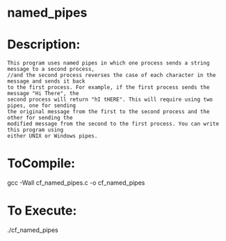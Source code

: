 # named_pipes


# Description:
	This program uses named pipes in which one process sends a string message to a second process,
	//and the second process reverses the case of each character in the message and sends it back
	to the first process. For example, if the first process sends the message "Hi There", the 
	second process will return "hI tHERE". This will require using two pipes, one for sending 
	the original message from the first to the second process and the other for sending the
	modified message from the second to the first process. You can write this program using
	either UNIX or Windows pipes.

# ToCompile: 

gcc -Wall cf_named_pipes.c -o cf_named_pipes

# To Execute: 

./cf_named_pipes
